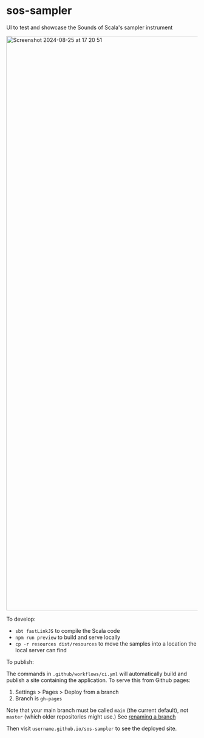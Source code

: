 

# sos-sampler
UI to test and showcase the Sounds of Scala's sampler instrument 

<img width="1512" alt="Screenshot 2024-08-25 at 17 20 51" src="https://github.com/user-attachments/assets/ddba2eb0-0fa5-455d-a4a8-ffcc0344c770">

To develop:

- `sbt fastLinkJS` to compile the Scala code
- `npm run preview` to build and serve locally
- `cp -r resources dist/resources` to move the samples into a location the local server can find


To publish:

The commands in `.github/workflows/ci.yml` will automatically build and publish a site containing the application. To serve this from Github pages:

1. Settings > Pages > Deploy from a branch
2. Branch is `gh-pages`

Note that your main branch must be called `main` (the current default), not `master` (which older repositories might use.) See [renaming a branch](https://docs.github.com/en/repositories/configuring-branches-and-merges-in-your-repository/managing-branches-in-your-repository/renaming-a-branch)

Then visit `username.github.io/sos-sampler` to see the deployed site.

